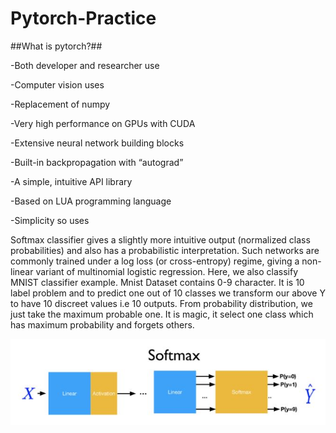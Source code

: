 # Pytorch-Practice
##What is pytorch?##

  -Both developer and researcher use 
  
  -Computer vision uses 
  
  -Replacement of numpy
  
  -Very high performance on GPUs with CUDA
  
  -Extensive neural network building blocks 
  
  -Built-in backpropagation with “autograd”
  
  -A simple, intuitive API library
  
  -Based on LUA programming language
  
  -Simplicity so uses 


Softmax classifier gives a slightly more intuitive output (normalized class probabilities) and also has a probabilistic interpretation. 
Such networks are commonly trained under a log loss (or cross-entropy) regime, giving a non-linear variant of multinomial logistic regression.
Here, we also classify MNIST classifier example. Mnist Dataset contains 0-9 character.  It is 10 label problem and to predict one out of 10 classes we transform our above Y to have 10 discreet values i.e 10 outputs. From probability distribution, we just take the maximum probable one. It is magic, it select one class which has maximum probability and forgets others. 


![](Images/Softmax_Image.JPG)
